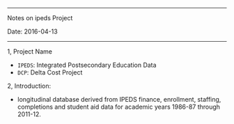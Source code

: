 -----------------------------------------------------
Notes on ipeds Project

Date: 2016-04-13

-----------------------------------------------------

1, Project Name

  * `IPEDS`: Integrated Postsecondary Education Data 
  * `DCP`: Delta Cost Project

2, Introduction:

  * longitudinal database derived from IPEDS finance, enrollment, staffing, completions and student aid data for academic 
    years 1986-87 through 2011-12. 
